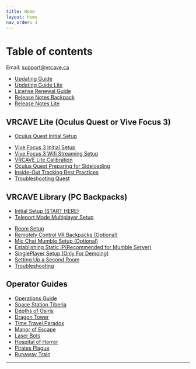 ```yaml
---
title: Home
layout: home
nav_order: 1
---
```


# Table of contents

Email: [support@vrcave.ca](mailto:support@vrcave.ca)
  
- [Updating Guide](updating_guide_csp.md)
- [Updating Guide Lite](updating_guide_Lite_csp.md)
- [License Renewal Guide](license_renewal.md)
- [Release Notes Backpack](release_notes.md)
- [Release Notes Lite](release_notes_Lite.md)
<!--- [Writing a Bug Report](SupportRequest.md)-->


## VRCAVE Lite (Oculus Quest or Vive Focus 3)

- [Oculus Quest Initial Setup](vrcave_Lite_Guide_CSP.md)
<!--- [Oculus Quest Initial Setup For Singleplayer (Only for Demoing)](vrcave_Lite_Singleplayer_Guide.md)-->
<!--- [Oculus Quest Remote Setup](vrcave_Lite_Remote_Setup.md)-->
- [Vive Focus 3 Initial Setup](Vive_Focus_Setup.md)
- [Vive Focus 3 Wifi Streaming Setup](Vive_Focus_Wifi_Setup.md)
- [VRCAVE Lite Calibration](vrcave-lite-calibration.md)
- [Oculus Quest Preparing for Sideloading](vrcave_Lite_Sideloading.md)
- [Inside-Out Tracking Best Practices](vrcave_Lite_Tracking_Best_Practices.md)
- [Troubleshooting Quest](troubleshooting_Quest.md)

## VRCAVE Library (PC Backpacks)

  - [Initial Setup (START HERE)](initial_setup_CSP.md)
  - [Teleport Mode Multiplayer Setup](vrcave_Boothmode_Multiplayer_Guide.md)
<!--  - [Optimizations (Recommended)](optimizations.md)-->
  - [Room Setup](SteamVRRoomSetup.md)
  - [Remotely Control VR Backpacks (Optional)](remote_desktop.md)
  - [Mic Chat Mumble Setup (Optional)](mic_chat_mumble.md)
  - [Establishing Static IP(Recommended for Mumble Server)](static_ip.md)
  - [SinglePlayer Setup (Only For Demoing)](vrcaveSingleplayer_Guide_Demo.md)
  - [Setting Up a Second Room](Second_Room_Setup.md)
  - [Troubleshooting](troubleshooting.md)
  
## Operator Guides

  - [Operations Guide](operations_guide.md)
  - [Space Station Tiberia](space_station_tiberia.md)
  - [Depths of Osiris](depths_of_osiris.md)
  - [Dragon Tower](dragon_tower.md)
  - [Time Travel Paradox](time_travel.md)
  - [Manor of Escape](manor_of_escape.md)
  - [Laser Bots](laser_bots.md)
  - [Hospital of Horror](hoh.md)
  - [Pirates Plague](pirates_plague.md)
  - [Runaway Train](runaway_train.md)

----